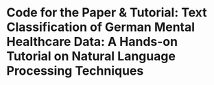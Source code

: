 # Code for the Paper & Tutorial: Text Classification of German Mental Healthcare Data: A Hands-on Tutorial on Natural Language Processing Techniques
